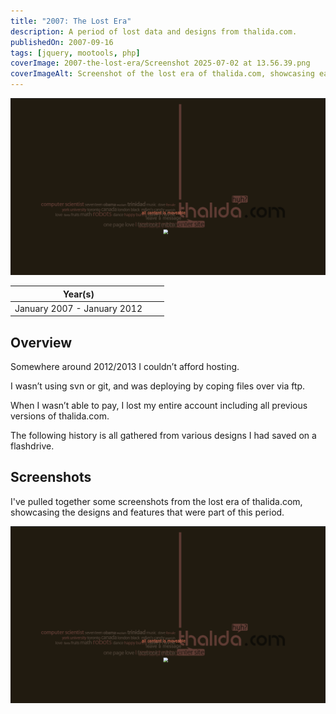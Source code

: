 ```yaml
---
title: "2007: The Lost Era"
description: A period of lost data and designs from thalida.com.
publishedOn: 2007-09-16
tags: [jquery, mootools, php]
coverImage: 2007-the-lost-era/Screenshot 2025-07-02 at 13.56.39.png
coverImageAlt: Screenshot of the lost era of thalida.com, showcasing early web design elements and features.
---
```



![The Lost Era](<2007-the-lost-era/Screenshot 2025-07-02 at 13.56.39.png>)

| **Year(s)** | | |
| ----------- | --------- | -------- |
| January 2007 - January 2012 | | |


## Overview

Somewhere around 2012/2013 I couldn’t afford hosting.

I wasn’t using svn or git, and was deploying by coping files over via ftp.

When I wasn’t able to pay, I lost my entire account including all previous versions of thalida.com.

The following history is all gathered from various designs I had saved on a flashdrive.


## Screenshots

I've pulled together some screenshots from the lost era of thalida.com, showcasing the designs and features that were
part of this period.

![The Lost Era](<2007-the-lost-era/Screenshot 2025-07-02 at 13.56.39.png>)
